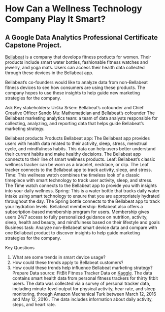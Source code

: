 # How Can a Wellness Technology Company Play It Smart? 
## A Google Data Analytics Professional Certificate Capstone Project.

[Bellabeat]( https://bellabeat.com/) is a company that develops fitness products for women. Their products include smart water bottles, fashionable fitness watches and jewelry, and yoga mats. Users can access their health data collected through these devices in the Bellabeat app.

Bellabeat’s co-founders would like to analyze data from non-Bellabeat fitness devices to see how consumers are using these products. The company hopes to use these insights to help guide new marketing strategies for the company. 

Ask
Key stakeholders:
Urška Sršen: Bellabeat’s cofounder and Chief Creative Officer
Sando Mu: Mathematician and Bellabeat’s cofounder
 The Bellabeat marketing analytics team: a team of data analysts responsible for collecting, analyzing, and
reporting data that helps guide Bellabeat’s marketing strategy.

Bellabeat products
Products
Bellabeat app: The Bellabeat app provides users with health data related to their activity, sleep, stress, menstrual cycle, and mindfulness habits. This data can help users better understand their current habits and make healthy decisions. The Bellabeat app connects to their line of smart wellness products.
Leaf: Bellabeat’s classic wellness tracker can be worn as a bracelet, necklace, or clip. The Leaf tracker connects to the Bellabeat app to track activity, sleep, and stress.
Time: This wellness watch combines the timeless look of a classic timepiece with smart technology to track user activity, sleep, and stress. The Time watch connects to the Bellabeat app to provide you with insights into your daily wellness.
Spring: This is a water bottle that tracks daily water intake using smart technology to ensure that you are appropriately hydrated throughout the day. The Spring bottle connects to the Bellabeat app to track your hydration levels.
Bellabeat membership: Bellabeat also offers a subscription-based membership program for users. Membership gives users 24/7 access to fully personalized guidance on nutrition, activity, sleep, health and beauty, and mindfulness based on their lifestyle and goals
Business task: Analyze non-Bellabeat smart device data and compare with one Bellabeat product to discover insights to help guide marketing strategies for the company.

Key Questions

1. What are some trends in smart device usage?
2. How could these trends apply to Bellabeat customers?
3. How could these trends help influence Bellabeat marketing strategy?
Prepare 
Data source: 
FitBit Fitness Tracker Data on [Kaggle]( https://www.kaggle.com/datasets/arashnic/fitbit). The data contains smart health data from personal fitness trackers for thirty fitbit users. The data was collected via a survey of personal tracker data, including minute-level output for physical activity, hear rate, and sleep monitoring, through Amazon Mechanical Turk between March 12, 2016 and May 12, 2016 . The data includes information about daily activity, steps, and heart rate. 
